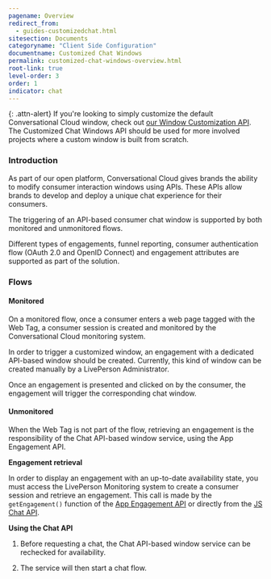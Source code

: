 ```yaml
---
pagename: Overview
redirect_from:
  - guides-customizedchat.html
sitesection: Documents
categoryname: "Client Side Configuration"
documentname: Customized Chat Windows
permalink: customized-chat-windows-overview.html
root-link: true
level-order: 3
order: 1
indicator: chat
---
```


{: .attn-alert}
If you're looking to simply customize the default Conversational Cloud window, check out [our Window Customization API](window-customization-api-overview.html). The Customized Chat Windows API should be used for more involved projects where a custom window is built from scratch.

### Introduction

As part of our open platform, Conversational Cloud gives brands the ability to modify consumer interaction windows using APIs. These APIs allow brands to develop and deploy a unique chat experience for their consumers.

The triggering of an API-based consumer chat window is supported by both monitored and unmonitored flows.

Different types of engagements, funnel reporting, consumer authentication flow (OAuth 2.0 and OpenID Connect) and engagement attributes are supported as part of the solution.

### Flows

#### Monitored

On a monitored flow, once a consumer enters a web page tagged with the Web Tag, a consumer session is created and monitored by the Conversational Cloud monitoring system.

In order to trigger a customized window, an engagement with a dedicated API-based window should be created. Currently, this kind of window can be created manually by a LivePerson Administrator.

Once an engagement is presented and clicked on by the consumer, the engagement will trigger the corresponding chat window.

#### Unmonitored
When the Web Tag is not part of the flow, retrieving an engagement is the responsibility of the Chat API-based window service, using the App Engagement API.

**Engagement retrieval**

In order to display an engagement with an up-to-date availability state, you must access the LivePerson Monitoring system to create a consumer session and retrieve an engagement. This call is made by the `getEngagement()` function of the [App Engagement API](rt-interactions-app-engagement-overview.html) or directly from the [JS Chat API](consumer-experience-javascript-chat-getting-started.html).

**Using the Chat API**

1. Before requesting a chat, the Chat API-based window service can be rechecked for availability.

2. The service will then start a chat flow.
